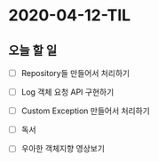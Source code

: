 # 2020-04-12-TIL

## 오늘 할 일

- [ ] Repository들 만들어서 처리하기
- [ ] Log 객체 요청 API 구현하기
- [ ] Custom Exception 만들어서 처리하기
- [ ] 독서
- [ ] 우아한 객체지향 영상보기

